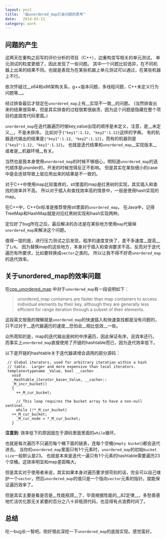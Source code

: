 ```yaml
---
layout: post
title:  "由unordered_map引发问题的思考"
date:   2014-03-11
category: work
---
```


## 问题的产生

这两天在重构之前写的评价分析的项目（C++），边重构变写相关的单元测试。
单元测试的粒度更细了，因此发现了一些问题。
其中一个问题比较诡异，在不同机器上出来的结果不同。也就是表现为在某些机器上单元测试可以通过，在某些机器上不行。

依次怀疑过__x64和x86架构关系，g++版本问题，多线程问题，C++未定义行为问题等__。

经过排查最后才锁定在`unordered_map`上有__实现不一致__的问题。
(当然排查出来的结果很简单，但是其实排查的过程很累很崩溃，因为这个问题是隐藏在整个项目的底层库代码里面。)

`unordered_map`在迭代器遍历时候key,value出现的顺序是未定义，注意，是__未定义__，不是未排序。
比如对于`{"key1":1.12, "key2":1.12}`这样的字典。
有的机器迭代输出的结果是`{"key1":1.12, "key2":1.12}`，而有的机器则是`{"key2":1.12, "key1":1.12}`。
也就是迭代结果和`unordered_map`__实现版本__或者是__机器环境__有关。

当然也是我本身使用`unordered_map`的时候不够细心，明知道`unordered_map`的迭代顺序是unorder的，开发的时候觉得反正不影响。
但是其实在某些细小的case中是会连锁导致上层应用出来的结果是不一致的。

对于C++中使用map比较蛋疼的，stl里面的map是红黑树的实现，其实插入和查找的效率并不高。
所以对于插入和查找效率高的情景中，一般是使用hash实现的map。

在C++中，C++0x标准是推荐使用stl里面的`unordered_map`。
在Java中，记得TreeMap和HashMap就是对应红黑树实现和hash实现两种。


定位好了bug所在之后，最后解决的办法是在某些地方使用`map`代替掉`unordered_map`来解决这个问题。

值得一提的是，进行压力测试之后发现，程序的速度变快了，差不多速度__提高__了`1/6`。
因为替换map的这些地方，本身对于插入和查询要求不高，反而对于迭代遍历有所要求，比如要转换成`vector`之类的。
所以让我不得不好奇`unordered_map`的迭代效率。


## 关于unordered_map的效率问题

在[cpp\_unordered\_map] 中对于`unordered_map`有一段说明如下：

> unordered_map containers are faster than map containers to access individual elements by their key, although they are generally less efficient for range iteration through a subset of their elements.

这段英文按我的理解就是`unordered_map`的快速插入和快速查找都是没有问题的，只不过对于__迭代器遍历的速度__恐怕会__相比低效__一些。

众所周知的是，map的迭代输出是树的中序遍历，因此保证有序，且效率还行。
而事实上`unordered_map`直接使用了开链的hashtable而已，因为迭代效率低下。

以下是开链的hashtable关于迭代器递增会调用的部分源码：

```
 // Global iterators, used for arbitrary iteration within a hash
 // table.  Larger and more expensive than local iterators.
 template<typename _Value, bool __cache>
   void
   _Hashtable_iterator_base<_Value, __cache>::
   _M_incr_bucket()
   {
     ++_M_cur_bucket;

     // This loop requires the bucket array to have a non-null sentinel.
     while (!*_M_cur_bucket)
   ++_M_cur_bucket;
     _M_cur_node = *_M_cur_bucket;
   }
```

**注意到**: 效率低下的原因就在于源码里面里面的`while`循环。

也就是每次遍历不只遍历每个桶下面的链表，连每个空桶(`empty bucket`)都会迭代进去。
当你的`unordered_map`里面只有1个元素时，`unordered_map`的初始`bucket size`一般默认是23。
也就是本来是迭代一遍只有1个元素的hashtable需要遍历23个空桶。这效率明显和map差距略大。

但是其实对于使用者来说，其实如果本身对遍历要求很苛刻的话，完全可以自己维护一个`vector`，然后`unordered_map`的值只是一个指向`vector`元素的指针。就能保证遍历效率了。

但是其实主要是看是否是__性能瓶颈__了，毕竟根据性能的__82定律__，多愁善感地忙活优化那无关紧要的百分之八十非瓶颈代码，也显得有点浪费时间了。

## 总结

吃一bug长一智吧。刚好借此深挖一下`unordered_map`的底层实现。感觉蛮好。

[cpp\_unordered\_map]:http://www.cplusplus.com/reference/unordered_map/unordered_map/
